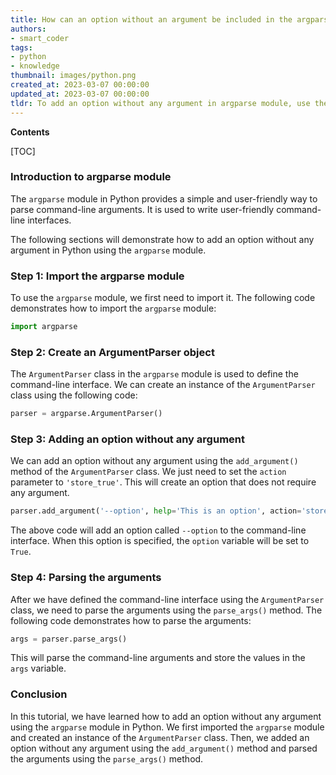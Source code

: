 ```yaml
---
title: How can an option without an argument be included in the argparse module?
authors:
- smart_coder
tags:
- python
- knowledge
thumbnail: images/python.png
created_at: 2023-03-07 00:00:00
updated_at: 2023-03-07 00:00:00
tldr: To add an option without any argument in argparse module, use the action=`store\_true` parameter in the add\_argument() method.
---
```


**Contents**

[TOC]

### Introduction to argparse module

The `argparse` module in Python provides a simple and user-friendly way to parse command-line arguments. It is used to write user-friendly command-line interfaces.

The following sections will demonstrate how to add an option without any argument in Python using the `argparse` module.


### Step 1: Import the argparse module

To use the `argparse` module, we first need to import it. The following code demonstrates how to import the `argparse` module:

```python
import argparse
```


### Step 2: Create an ArgumentParser object

The `ArgumentParser` class in the `argparse` module is used to define the command-line interface. We can create an instance of the `ArgumentParser` class using the following code:

```python
parser = argparse.ArgumentParser()
```

### Step 3: Adding an option without any argument

We can add an option without any argument using the `add_argument()` method of the `ArgumentParser` class. We just need to set the `action` parameter to `'store_true'`. This will create an option that does not require any argument.

```python
parser.add_argument('--option', help='This is an option', action='store_true')
```

The above code will add an option called `--option` to the command-line interface. When this option is specified, the `option` variable will be set to `True`.

### Step 4: Parsing the arguments

After we have defined the command-line interface using the `ArgumentParser` class, we need to parse the arguments using the `parse_args()` method. The following code demonstrates how to parse the arguments:

```python
args = parser.parse_args()
```

This will parse the command-line arguments and store the values in the `args` variable.

### Conclusion

In this tutorial, we have learned how to add an option without any argument using the `argparse` module in Python. We first imported the `argparse` module and created an instance of the `ArgumentParser` class. Then, we added an option without any argument using the `add_argument()` method and parsed the arguments using the `parse_args()` method.
